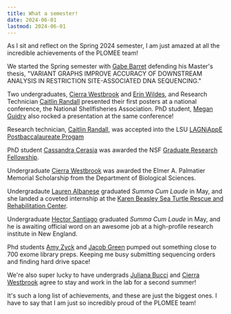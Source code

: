 ```yaml
---
title: What a semester!
date: 2024-06-01
lastmod: 2024-06-01
---
```


As I sit and reflect on the Spring 2024 semester, I am just amazed at all the incredible achievements of the PLOMEE team!  

We started the Spring semester with [Gabe Barret](/author/gabriel-barrett) defending his Master's thesis, "VARIANT GRAPHS IMPROVE ACCURACY OF DOWNSTREAM ANALYSIS
IN RESTRICTION SITE-ASSOCIATED DNA SEQUENCING."

Two undergraduates, [Cierra Westbrook](/author/cierra-westbrook) and [Erin Wildes](/author/erin-wildes), and Research Technician [Caitlin Randall](/author/caitlin-randall) presented their first posters at a national conference, the National Shellfisheries Association.  PhD student, [Megan Guidry](/author/megan-guidry) also rocked a presentation at the same conference!

Research technician, [Caitlin Randall](/author/caitlin-randall), was accepted into the LSU [LAGNiAppE Postbaccalaureate Progam ](https://www.lsu.edu/science/biosci/programs/postbacc-research/index.php)

PhD student [Cassandra Cerasia](/author/cassandra-cerasia) was awarded the NSF [Graduate Research Fellowship](https://www.nsfgrfp.org/).

Undergraduate [Cierra Westbrook](/author/cierra-westbrook) was awarded the Elmer A. Palmatier Memorial Scholarship from the Department of Biological Sciences.

Undergradaute [Lauren Albanese](/author/lauren-albanese) graduated *Summa Cum Laude* in May, and she landed a coveted internship at the [Karen Beasley Sea Turtle
Rescue and Rehabilitation Center](https://www.seaturtlehospital.org/).

Undergraduate [Hector Santiago](/author/hector-santiago) graduated *Summa Cum Laude* in May, and he is awaiting official word on an awesome job at a high-profile research institute in New England.

Phd students [Amy Zyck](/author/amy-zyck) and [Jacob Green](/author/jacob-green) pumped out something close to 700 exome library preps.  Keeping me busy submitting sequencing orders and finding hard drive space!

We're also super lucky to have undergrads [Juliana Bucci](/author/juliana-bucci) and [Cierra Westbrook](/author/cierra-westbrook) agree to stay and work in the lab for a second summer!

It's such a long list of achievements, and these are just the biggest ones.  I have to say that I am just so incredibly proud of the PLOMEE team! 
